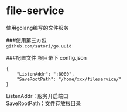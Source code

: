 # file-service
使用golang编写的文件服务

###使用第三方包<br/>
`github.com/satori/go.uuid`

###配置文件
根目录下 config.json
```
{
	"ListenAddr": ":8080",
	"SaveRootPath": "/home/xxx/fileservice/"
}
```
ListenAddr：服务开启端口 <br/>
SaveRootPath：文件存放根目录

